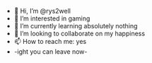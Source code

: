 - 👋 Hi, I’m @rys2well
- 👀 I’m interested in gaming
- 🌱 I’m currently learning absolutely nothing
- 💞️ I’m looking to collaborate on my happiness
- 📫 How to reach me: yes
-  -ight you can leave now-

<!---
rys2well/rys2well is a ✨ special ✨ repository because its `README.md` (this file) appears on your GitHub profile.
You can click the Preview link to take a look at your changes.
--->
